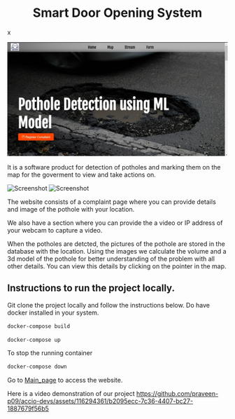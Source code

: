 <h1 align="center" id="title"><h1 align="center" id="title">Smart Door Opening System</h1></h1>x

![!\[Screenshot\](relative%20path\images\Main_page.jpg)](images\Main_page.jpg)

It is a software product for detection of potholes and marking them on the map for the goverment to view and take actions on. 

![Screenshot](relative%20path\images\Detection.jpg)
![Screenshot](relative%20path\images\Map.jpg)

The website consists of a complaint page where you can provide details and image of the pothole with your        location.

We also have a section where you can provide the a video or IP address of your webcam to capture a video. 
 
When the potholes are detcted, the pictures of the pothole are stored in the database with the location. Using the images we calculate the volume and a 3d model of the pothole for better understanding of the problem with all other details. You can view this details by clicking on the pointer in the map.

<h2>Instructions to run the project locally.</h2>

Git clone the project locally and follow the instructions below. Do have docker installed in your system.

```bash
docker-compose build
```

```bash
docker-compose up
```

To stop the running container
```bash
docker-compose down
```

Go to [Main_page](http://localhost:5173/) to access the website.

Here is a video demonstration of our project
https://github.com/praveen-p09/accio-devs/assets/116294361/b2095ecc-7c36-4407-bc27-1887679f56b5
